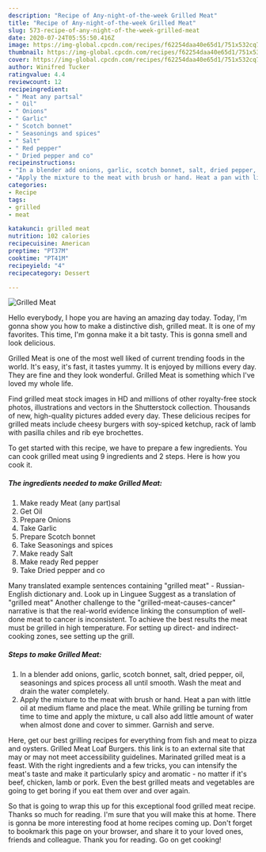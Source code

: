 ```yaml
---
description: "Recipe of Any-night-of-the-week Grilled Meat"
title: "Recipe of Any-night-of-the-week Grilled Meat"
slug: 573-recipe-of-any-night-of-the-week-grilled-meat
date: 2020-07-24T05:55:50.416Z
image: https://img-global.cpcdn.com/recipes/f62254daa40e65d1/751x532cq70/grilled-meat-recipe-main-photo.jpg
thumbnail: https://img-global.cpcdn.com/recipes/f62254daa40e65d1/751x532cq70/grilled-meat-recipe-main-photo.jpg
cover: https://img-global.cpcdn.com/recipes/f62254daa40e65d1/751x532cq70/grilled-meat-recipe-main-photo.jpg
author: Winifred Tucker
ratingvalue: 4.4
reviewcount: 12
recipeingredient:
- " Meat any partsal"
- " Oil"
- " Onions"
- " Garlic"
- " Scotch bonnet"
- " Seasonings and spices"
- " Salt"
- " Red pepper"
- " Dried pepper and co"
recipeinstructions:
- "In a blender add onions, garlic, scotch bonnet, salt, dried pepper, oil, seasonings and spices process all until smooth. Wash the meat and drain the water completely."
- "Apply the mixture to the meat with brush or hand. Heat a pan with little oil at medium flame and place the meat. While grilling be turning from time to time and apply the mixture, u call also add little amount of water when almost done and cover to simmer. Garnish and serve."
categories:
- Recipe
tags:
- grilled
- meat

katakunci: grilled meat 
nutrition: 102 calories
recipecuisine: American
preptime: "PT37M"
cooktime: "PT41M"
recipeyield: "4"
recipecategory: Dessert

---
```



![Grilled Meat](https://img-global.cpcdn.com/recipes/f62254daa40e65d1/751x532cq70/grilled-meat-recipe-main-photo.jpg)

Hello everybody, I hope you are having an amazing day today. Today, I'm gonna show you how to make a distinctive dish, grilled meat. It is one of my favorites. This time, I'm gonna make it a bit tasty. This is gonna smell and look delicious.

Grilled Meat is one of the most well liked of current trending foods in the world. It's easy, it's fast, it tastes yummy. It is enjoyed by millions every day. They are fine and they look wonderful. Grilled Meat is something which I've loved my whole life.

Find grilled meat stock images in HD and millions of other royalty-free stock photos, illustrations and vectors in the Shutterstock collection. Thousands of new, high-quality pictures added every day. These delicious recipes for grilled meats include cheesy burgers with soy-spiced ketchup, rack of lamb with pasilla chiles and rib eye brochettes.


To get started with this recipe, we have to prepare a few ingredients. You can cook grilled meat using 9 ingredients and 2 steps. Here is how you cook it.

<!--inarticleads1-->

##### The ingredients needed to make Grilled Meat:

1. Make ready  Meat (any part)sal
1. Get  Oil
1. Prepare  Onions
1. Take  Garlic
1. Prepare  Scotch bonnet
1. Take  Seasonings and spices
1. Make ready  Salt
1. Make ready  Red pepper
1. Take  Dried pepper and co


Many translated example sentences containing &#34;grilled meat&#34; - Russian-English dictionary and. Look up in Linguee Suggest as a translation of &#34;grilled meat&#34; Another challenge to the &#34;grilled-meat-causes-cancer&#34; narrative is that the real-world evidence linking the consumption of well-done meat to cancer is inconsistent. To achieve the best results the meat must be grilled in high temperature. For setting up direct- and indirect-cooking zones, see setting up the grill. 

<!--inarticleads2-->

##### Steps to make Grilled Meat:

1. In a blender add onions, garlic, scotch bonnet, salt, dried pepper, oil, seasonings and spices process all until smooth. Wash the meat and drain the water completely.
1. Apply the mixture to the meat with brush or hand. Heat a pan with little oil at medium flame and place the meat. While grilling be turning from time to time and apply the mixture, u call also add little amount of water when almost done and cover to simmer. Garnish and serve.


Here, get our best grilling recipes for everything from fish and meat to pizza and oysters. Grilled Meat Loaf Burgers. this link is to an external site that may or may not meet accessibility guidelines. Marinated grilled meat is a feast. With the right ingredients and a few tricks, you can intensify the meat&#39;s taste and make it particularly spicy and aromatic - no matter if it&#39;s beef, chicken, lamb or pork. Even the best grilled meats and vegetables are going to get boring if you eat them over and over again. 

So that is going to wrap this up for this exceptional food grilled meat recipe. Thanks so much for reading. I'm sure that you will make this at home. There is gonna be more interesting food at home recipes coming up. Don't forget to bookmark this page on your browser, and share it to your loved ones, friends and colleague. Thank you for reading. Go on get cooking!
